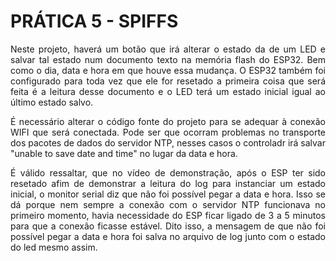 <h1>PRÁTICA 5 - SPIFFS</h1>
<p align=justify>Neste projeto, haverá um botão que irá alterar o estado da de um LED e salvar tal estado num documento texto na memória flash do ESP32. Bem como o dia, data e hora em que houve essa mudança. O ESP32 também foi configurado para toda vez que ele for resetado a primeira coisa que será feita é a leitura desse documento e o LED terá um estado inicial igual ao último estado salvo.</p>
<p align=justify>É necessário alterar o código fonte do projeto para se adequar à conexão WIFI que será conectada. Pode ser que ocorram problemas no transporte dos pacotes de dados do servidor NTP, nesses casos o controladr irá salvar "unable to save date and time" no lugar da data e hora.</p>
<p align=justify>É válido ressaltar, que no vídeo de demonstração, após o ESP ter sido resetado afim de demonstrar a leitura do log para instanciar um estado inicial, o monitor serial diz que não foi possível pegar a data e hora. Isso se dá porque nem sempre a conexão com o servidor NTP funcionava no primeiro momento, havia necessidade do ESP ficar ligado de 3 a 5 minutos para que a conexão ficasse estável. Dito isso, a mensagem de que não foi possível pegar a data e hora foi salva no arquivo de log junto com o estado do led mesmo assim.</p>
